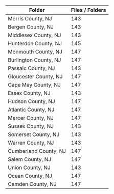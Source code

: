 | Folder                |   Files / Folders |
|-----------------------|-------------------|
| Morris County, NJ     |               143 |
| Bergen County, NJ     |               143 |
| Middlesex County, NJ  |               143 |
| Hunterdon County, NJ  |               145 |
| Monmouth County, NJ   |               147 |
| Burlington County, NJ |               147 |
| Passaic County, NJ    |               143 |
| Gloucester County, NJ |               147 |
| Cape May County, NJ   |               147 |
| Essex County, NJ      |               143 |
| Hudson County, NJ     |               147 |
| Atlantic County, NJ   |               147 |
| Mercer County, NJ     |               147 |
| Sussex County, NJ     |               143 |
| Somerset County, NJ   |               143 |
| Warren County, NJ     |               143 |
| Cumberland County, NJ |               147 |
| Salem County, NJ      |               147 |
| Union County, NJ      |               143 |
| Ocean County, NJ      |               147 |
| Camden County, NJ     |               147 |